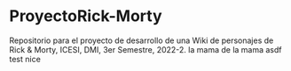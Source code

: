 # ProyectoRick-Morty
Repositorio para el proyecto de desarrollo de una Wiki de personajes de Rick &amp; Morty, ICESI, DMI, 3er Semestre, 2022-2.
la mama de la mama
asdf test
nice